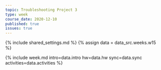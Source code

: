 ```yaml
---
topic: Troubleshooting Project 3
type: week
course_date: 2020-12-10
published: true
issues: true
---
```


{% include shared_settings.md %}
{% assign data = data_src.weeks.w15 %}

{% include week.md
  intro=data.intro
  hw=data.hw
  sync=data.sync
  activities=data.activities
%}
